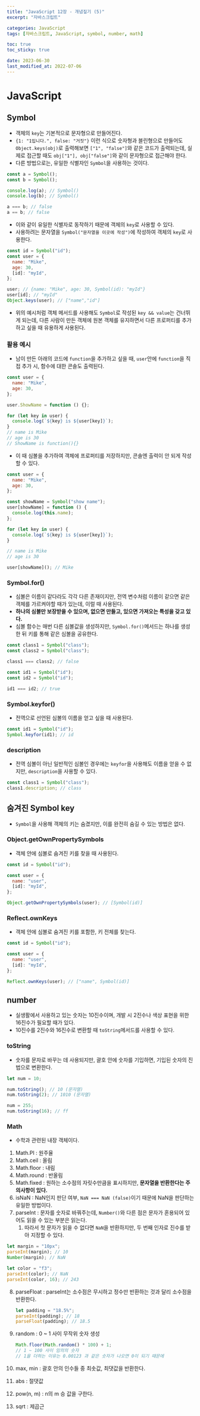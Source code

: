 ```yaml
---
title: "JavaScript 12장 - 개념짚기 (5)"
excerpt: "자바스크립트"

categories: JavaScript
tags: [자바스크립트, JavaScript, symbol, number, math]

toc: true
toc_sticky: true

date: 2023-06-30
last_modified_at: 2022-07-06
---
```


# JavaScript

## Symbol

- 객체의 `key`는 기본적으로 문자형으로 만들어진다.
- `{1: "1입니다.", false: "거짓"}` 이런 식으로 숫자형과 블린형으로 만들어도 `Object.keys(obj)`로 출력해보면 `["1", "false"]`와 같은 코드가 출력되는데, 실제로 접근할 때도 `obj["1"], obj["false"]`와 같이 문자형으로 접근해야 한다.
- 다른 방법으로는, 유일한 식별자인 `Symbol`을 사용하는 것이다.

```js
const a = Symbol();
const b = Symbol();

console.log(a); // Symbol()
console.log(b); // Symbol()

a === b; // false
a == b; // false
```

- 이와 같이 유일한 식별자로 동작하기 때문에 객체의 `key`로 사용할 수 있다.
- 사용하려는 문자열을 `Symbol("문자열을 이곳에 작성")`에 작성하여 객체의 `key`로 사용한다.

```js
const id = Symbol("id");
const user = {
  name: "Mike",
  age: 30,
  [id]: "myId",
};

user; // {name: "Mike", age: 30, Symbol(id): "myId"}
user[id]; // "myId"
Object.keys(user); // ["name","id"]
```

- 위의 예시처럼 객체 메서드를 사용해도 `Symbol`로 작성된 `key && value`는 건너뛰게 되는데, 다른 사람이 만든 객체에 원본 객체를 유지하면서 다른 프로퍼티를 추가하고 싶을 때 유용하게 사용된다.

### 활용 예시

- 남이 만든 아래의 코드에 `function`을 추가하고 싶을 때, `user`안에 `function`을 직접 추가 시, 함수에 대한 콘솔도 출력된다.

```js
const user = {
  name: "Mike",
  age: 30,
};

user.ShowName = function () {};

for (let key in user) {
  console.log(`${key} is ${user[key]}`);
}
// name is Mike
// age is 30
// ShowName is function(){}
```

- 이 때 심볼을 추가하여 객체에 프로퍼티를 저장하지만, 콘솔엔 출력이 안 되게 작성할 수 있다.

```js
const user = {
  name: "Mike",
  age: 30,
};

const showName = Symbol("show name");
user[showName] = function () {
  console.log(this.name);
};

for (let key in user) {
  console.log(`${key} is ${user[key]}`);
}

// name is Mike
// age is 30

user[showName](); // Mike
```

### Symbol.for()

- 심볼은 이름이 같다라도 각각 다른 존재이지만, 전역 변수처럼 이름이 같으면 같은 객체를 가르켜야할 때가 있는데, 이럴 때 사용된다.
- **하나의 심볼만 보장받을 수 있으며, 없으면 만들고, 있으면 가져오는 특성을 갖고 있다.**
- 심볼 함수는 매번 다른 심볼값을 생성하지만, `Symbol.for()`메서드는 하나를 생성한 뒤 키를 통해 같은 심볼을 공유한다.

```js
const class1 = Symbol("class");
const class2 = Symbol("class");

class1 === class2; // false

const id1 = Symbol("id");
const id2 = Symbol("id");

id1 === id2; // true
```

### Symbol.keyfor()

- 전역으로 선언된 심볼의 이름을 얻고 싶을 때 사용된다.

```js
const id1 = Symbol("id");
Symbol.keyfor(id1); // id
```

### description

- 전역 심볼이 아닌 일반적인 심볼인 경우에는 `keyfor`을 사용해도 이름을 얻을 수 없지만, `description`을 사용할 수 있다.

```js
const class1 = Symbol("class");
class1.description; // class
```

## 숨겨진 Symbol key

- `Symbol`을 사용해 객체의 키는 숨겼지만, 이를 완전히 숨길 수 있는 방법은 없다.

### Object.getOwnPropertySymbols

- 객체 안에 심볼로 숨겨진 키를 찾을 때 사용된다.

```js
const id = Symbol("id");

const user = {
  name: "user",
  [id]: "myId",
};

Object.getOwnPropertySymbols(user); // [Symbol(id)]
```

### Reflect.ownKeys

- 객체 안에 심볼로 숨겨진 키를 포함한, 키 전체를 찾는다.

```js
const id = Symbol("id");

const user = {
  name: "user",
  [id]: "myId",
};

Reflect.ownKeys(user); // ["name", Symbol(id)]
```

## number

- 실생활에서 사용하고 있는 숫자는 10진수이며, 개발 시 2진수나 색상 표현을 위한 16진수가 필요할 때가 있다.
- 10진수를 2진수와 16진수로 변환할 때 `toString`메서드를 사용할 수 있다.

### toString

- 숫자를 문자로 바꾸는 데 사용되지만, 괄호 안에 숫자를 기입하면, 기입된 숫자의 진법으로 변환한다.

```js
let num = 10;

num.toString(); // 10 (문자열)
num.toString(2); // 1010 (문자열)

num = 255;
num.toString(16); // ff
```

### Math

- 수학과 관련된 내장 객체이다.

1. Math.PI : 원주율
2. Math.ceil : 올림
3. Math.floor : 내림
4. Math.round : 반올림
5. Math.fixed : 원하는 소수점의 자릿수만큼을 표시하지만, **문자열을 반환한다는 주의사항이 있다.**
6. isNaN : NaN인지 판단 여부, `NaN === NaN (false)`이기 때문에 NaN을 판단하는 유일한 방법이다.
7. parseInt : 문자를 숫자로 바꿔주는데, `Number()`와 다른 점은 문자가 혼용되어 있어도 읽을 수 있는 부분은 읽는다.
   1. 따라서 첫 문자가 읽을 수 없다면 `NaN`을 반환하지만, 두 번째 인자로 진수를 받아 지정할 수 있다.

```js
let margin = "10px";
parseInt(margin); // 10
Number(margin); // NaN

let color = "f3";
parseInt(color); // NaN
parseInt(color, 16); // 243
```

8. parseFloat : parseInt는 소수점은 무시하고 정수만 반환하는 것과 달리 소수점을 반환한다.

   ```js
   let padding = "18.5%";
   parseInt(padding); // 18
   parseFloat(padding); // 18.5
   ```

9. random : 0 ~ 1 사이 무작위 숫자 생성

   ```js
   Math.floor(Math.random() * 100) + 1;
   // 1 ~ 100 사이 임의의 숫자
   // 1을 더하는 이유는 0.00123 과 같은 숫자가 나오면 0이 되기 때문에
   ```

10. max, min : 괄호 안의 인수들 중 최솟값, 최댓값을 반환한다.
11. abs : 절댓값
12. pow(n, m) : n의 m 승 값을 구한다.
13. sqrt : 제곱근
